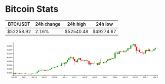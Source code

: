 # Bitcoin Stats

BTC/USDT|24h change|24h high|24h low|
|---|---|---|---|
|$52258.92|2.16%|$52540.48|$49274.67|

<img src="./chart.svg">
